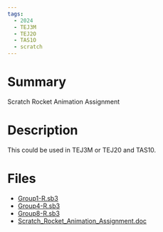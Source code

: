```yaml
---
tags:
  - 2024
  - TEJ3M
  - TEJ2O
  - TAS1O
  - scratch
---
```


# Summary

Scratch Rocket Animation Assignment

# Description

This could be used in TEJ3M or TEJ20 and TAS10.

# Files

*   [Group1-R.sb3](resources/Esteban_Delossa/Group1-R.sb3)
*   [Group4-R.sb3](resources/Esteban_Delossa/Group4-R.sb3)
*   [Group8-R.sb3](resources/Esteban_Delossa/Group8-R.sb3)
*   [Scratch\_Rocket\_Animation\_Assignment.doc](resources/Esteban_Delossa/Scratch_Rocket_Animation_Assignment.doc)